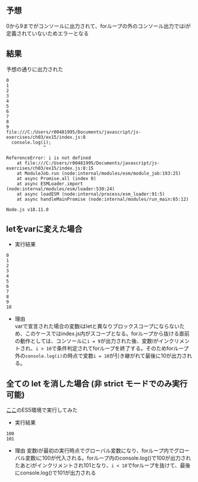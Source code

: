 ## 予想
0から9までがコンソールに出力されて、forループの外のコンソール出力ではiが定義されていないためエラーとなる

## 結果
予想の通りに出力された
```
0
1
2
3
4
5
6
7
8
9
file:///C:/Users/r00481995/Documents/javascript/js-exercises/ch03/ex15/index.js:8
  console.log(i);
              ^

ReferenceError: i is not defined
    at file:///C:/Users/r00481995/Documents/javascript/js-exercises/ch03/ex15/index.js:8:15
    at ModuleJob.run (node:internal/modules/esm/module_job:193:25)
    at async Promise.all (index 0)
    at async ESMLoader.import (node:internal/modules/esm/loader:530:24)
    at async loadESM (node:internal/process/esm_loader:91:5)
    at async handleMainPromise (node:internal/modules/run_main:65:12)

Node.js v18.11.0
```

## letをvarに変えた場合
* 実行結果
```
0
1
2
3
4
5
6
7
8
9
10
```

* 理由  
varで宣言された場合の変数iはletと異なりブロックスコープにならないため、このケースではindex.js内がスコープとなる。forループから抜ける直前の動作としては、コンソールに`i = 9`が出力された後、変数iがインクリメントされ、`i > 10`で条件判定されてforループを終了する。そのためforループ外の`console.log(i)`の時点で変数`i = 10`が引き継がれて最後に10が出力される。


## 全ての let を消した場合 (非 strict モードでのみ実行可能)
[ここ](https://es5-playground.vercel.app/)のES5環境で実行してみた
* 実行結果
```
100
101
```

* 理由
変数iが最初の実行時点でグローバル変数になり、forループ内でグローバル変数iに100が代入される。forループ内のconsole.log()で100が出力されたあとiがインクリメントされ101となり、`i < 10`でforループを抜けて、最後にconsole.log()で101が出力される
